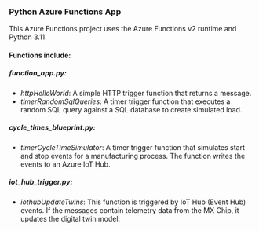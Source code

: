 ### Python Azure Functions App
This Azure Functions project uses the Azure Functions v2 runtime and Python 3.11. 

#### Functions include:

##### **function_app.py**:
- *httpHelloWorld*: A simple HTTP trigger function that returns a message.
- *timerRandomSqlQueries*: A timer trigger function that executes a random SQL query against a SQL database to create simulated load. 

##### **cycle_times_blueprint.py**: 
- *timerCycleTimeSimulator*: A timer trigger function that simulates start and stop events for a manufacturing process. The function writes the events to an Azure IoT Hub. 

##### **iot_hub_trigger.py**: 
- *iothubUpdateTwins*: This function is triggered by IoT Hub (Event Hub) events. If the messages contain telemetry data from the MX Chip, it updates the digital twin model. 